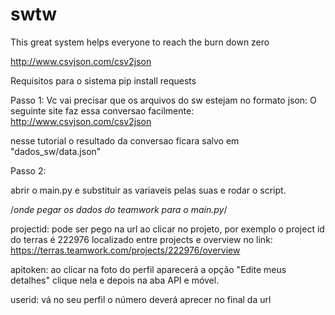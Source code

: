 # swtw
This great system helps everyone to reach the burn down zero

http://www.csvjson.com/csv2json

Requisitos para o sistema
pip install requests

Passo 1:
Vc vai precisar que os arquivos do sw estejam no formato json:
O seguinte site faz essa conversao facilmente:
http://www.csvjson.com/csv2json

nesse tutorial o resultado da conversao ficara salvo em "dados_sw/data.json"


Passo 2:

abrir o main.py e substituir as variaveis pelas suas e rodar o script.

/*onde pegar os dados do teamwork para o main.py*/

projectid:
pode ser pego na url ao clicar no projeto, por exemplo o project id do terras é 222976
localizado entre projects e overview no link:
https://terras.teamwork.com/projects/222976/overview

apitoken:
ao clicar na foto do perfil aparecerá a opção "Edite meus detalhes" clique nela e depois na aba API e móvel.

userid:
vá no seu perfil o número deverá aprecer no final da url
